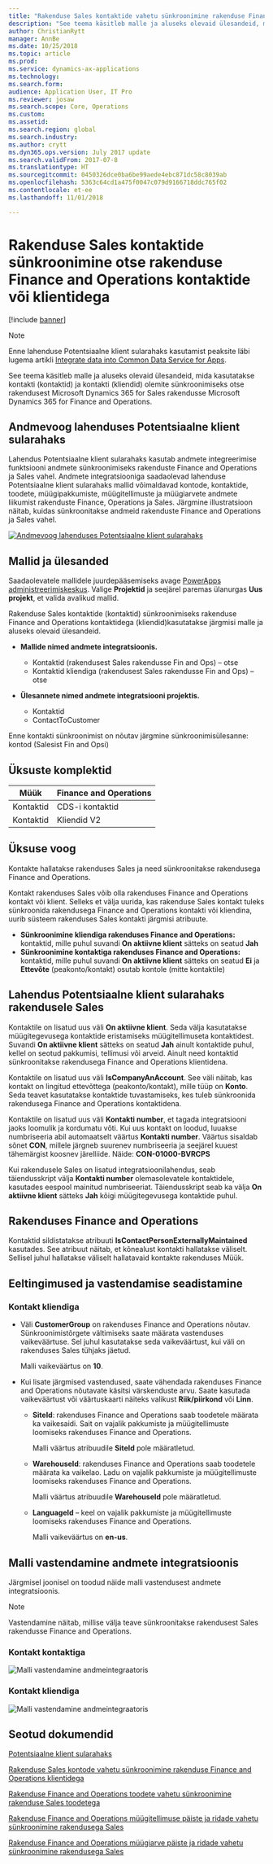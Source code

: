 ```yaml
---
title: "Rakenduse Sales kontaktide vahetu sünkroonimine rakenduse Finance and Operations kontaktide või klientidega"
description: "See teema käsitleb malle ja aluseks olevaid ülesandeid, mida kasutatakse kontakti (kontaktid) ja kontakti (kliendid) olemite sünkroonimiseks rakendusest Microsoft Dynamics 365 for Sales rakendusse Microsoft Dynamics 365 for Finance and Operations."
author: ChristianRytt
manager: AnnBe
ms.date: 10/25/2018
ms.topic: article
ms.prod: 
ms.service: dynamics-ax-applications
ms.technology: 
ms.search.form: 
audience: Application User, IT Pro
ms.reviewer: josaw
ms.search.scope: Core, Operations
ms.custom: 
ms.assetid: 
ms.search.region: global
ms.search.industry: 
ms.author: crytt
ms.dyn365.ops.version: July 2017 update
ms.search.validFrom: 2017-07-8
ms.translationtype: HT
ms.sourcegitcommit: 0450326dce0ba6be99aede4ebc871dc58c8039ab
ms.openlocfilehash: 5363c64cd1a475f0047c079d9166718ddc765f02
ms.contentlocale: et-ee
ms.lasthandoff: 11/01/2018

---
```


# <a name="synchronize-contacts-directly-from-sales-to-contacts-or-customers-in-finance-and-operations"></a>Rakenduse Sales kontaktide sünkroonimine otse rakenduse Finance and Operations kontaktide või klientidega

[!include [banner](../includes/banner.md)]

> [!NOTE]
> Enne lahenduse Potentsiaalne klient sularahaks kasutamist peaksite läbi lugema artikli [Integrate data into Common Data Service for Apps](https://docs.microsoft.com/en-us/powerapps/administrator/data-integrator).

See teema käsitleb malle ja aluseks olevaid ülesandeid, mida kasutatakse kontakti (kontaktid) ja kontakti (kliendid) olemite sünkroonimiseks otse rakendusest Microsoft Dynamics 365 for Sales rakendusse Microsoft Dynamics 365 for Finance and Operations.

## <a name="data-flow-in-prospect-to-cash"></a>Andmevoog lahenduses Potentsiaalne klient sularahaks

Lahendus Potentsiaalne klient sularahaks kasutab andmete integreerimise funktsiooni andmete sünkroonimiseks rakenduste Finance and Operations ja Sales vahel. Andmete integratsiooniga saadaolevad lahenduse Potentsiaalne klient sularahaks mallid võimaldavad kontode, kontaktide, toodete, müügipakkumiste, müügitellimuste ja müügiarvete andmete liikumist rakenduste Finance, Operations ja Sales. Järgmine illustratsioon näitab, kuidas sünkroonitakse andmeid rakenduste Finance and Operations ja Sales vahel.

[![Andmevoog lahenduses Potentsiaalne klient sularahaks](./media/prospect-to-cash-data-flow.png)](./media/prospect-to-cash-data-flow.png)

## <a name="templates-and-tasks"></a>Mallid ja ülesanded

Saadaolevatele mallidele juurdepääsemiseks avage [PowerApps administreerimiskeskus](https://preview.admin.powerapps.com/dataintegration). Valige **Projektid** ja seejärel paremas ülanurgas **Uus projekt**, et valida avalikud mallid.

Rakenduse Sales kontaktide (kontaktid) sünkroonimiseks rakenduse Finance and Operations kontaktidega (kliendid)kasutatakse järgmisi malle ja aluseks olevaid ülesandeid.

- **Mallide nimed andmete integratsioonis.**

    - Kontaktid (rakendusest Sales rakendusse Fin and Ops) – otse
    - Kontaktid kliendiga (rakendusest Sales rakendusse Fin and Ops) – otse

- **Ülesannete nimed andmete integratsiooni projektis.**

    - Kontaktid
    - ContactToCustomer

Enne kontakti sünkroonimist on nõutav järgmine sünkroonimisülesanne: kontod (Salesist Fin and Opsi)

## <a name="entity-sets"></a>Üksuste komplektid

| Müük    | Finance and Operations |
|----------|------------------------|
| Kontaktid | CDS-i kontaktid           |
| Kontaktid | Kliendid V2           |

## <a name="entity-flow"></a>Üksuse voog

Kontakte hallatakse rakenduses Sales ja need sünkroonitakse rakendusega Finance and Operations.

Kontakt rakenduses Sales võib olla rakenduses Finance and Operations kontakt või klient. Selleks et välja uurida, kas rakenduse Sales kontakt tuleks sünkroonida rakendusega Finance and Operations kontakti või kliendina, uurib süsteem rakenduses Sales kontakti järgmisi atribuute.

- **Sünkroonimine kliendiga rakenduses Finance and Operations:** kontaktid, mille puhul suvandi **On aktiivne klient** sätteks on seatud **Jah**
- **Sünkroonimine kontaktiga rakenduses Finance and Operations:** kontaktid, mille puhul suvandi **On aktiivne klient** sätteks on seatud **Ei** ja **Ettevõte** (peakonto/kontakt) osutab kontole (mitte kontaktile)

## <a name="prospect-to-cash-solution-for-sales"></a>Lahendus Potentsiaalne klient sularahaks rakendusele Sales

Kontaktile on lisatud uus väli **On aktiivne klient**. Seda välja kasutatakse müügitegevusega kontaktide eristamiseks müügitellimuseta kontaktidest. Suvandi **On aktiivne klient** sätteks on seatud **Jah** ainult kontaktide puhul, kellel on seotud pakkumisi, tellimusi või arveid. Ainult need kontaktid sünkroonitakse rakendusega Finance and Operations klientidena.

Kontaktile on lisatud uus väli **IsCompanyAnAccount**. See väli näitab, kas kontakt on lingitud ettevõttega (peakonto/kontakt), mille tüüp on **Konto**. Seda teavet kasutatakse kontaktide tuvastamiseks, kes tuleb sünkroonida rakendusega Finance and Operations kontaktidena.

Kontaktile on lisatud uus väli **Kontakti number**, et tagada integratsiooni jaoks loomulik ja kordumatu võti. Kui uus kontakt on loodud, luuakse numbriseeria abil automaatselt väärtus **Kontakti number**. Väärtus sisaldab sõnet **CON**, millele järgneb suurenev numbriseeria ja seejärel kuuest tähemärgist koosnev järelliide. Näide: **CON-01000-BVRCPS**

Kui rakendusele Sales on lisatud integratsioonilahendus, seab täiendusskript välja **Kontakti number** olemasolevatele kontaktidele, kasutades eespool mainitud numbriseeriat. Täiendusskript seab ka välja **On aktiivne klient** sätteks **Jah** kõigi müügitegevusega kontaktide puhul.

## <a name="in-finance-and-operations"></a>Rakenduses Finance and Operations

Kontaktid sildistatakse atribuuti **IsContactPersonExternallyMaintained** kasutades. See atribuut näitab, et kõnealust kontakti hallatakse väliselt. Sellisel juhul hallatakse väliselt hallatavaid kontakte rakenduses Müük.

## <a name="preconditions-and-mapping-setup"></a>Eeltingimused ja vastendamise seadistamine

### <a name="contact-to-customer"></a>Kontakt kliendiga

- Väli **CustomerGroup** on rakenduses Finance and Operations nõutav. Sünkroonimistõrgete vältimiseks saate määrata vastenduses vaikeväärtuse. Sel juhul kasutatakse seda vaikeväärtust, kui väli on rakenduses Sales tühjaks jäetud.

    Malli vaikeväärtus on **10**.

- Kui lisate järgmised vastendused, saate vähendada rakenduses Finance and Operations nõutavate käsitsi värskenduste arvu. Saate kasutada vaikeväärtust või väärtuskaarti näiteks valikust **Riik/piirkond** või **Linn**.

    - **SiteId**: rakenduses Finance and Operations saab toodetele määrata ka vaikesaidi. Sait on vajalik pakkumiste ja müügitellimuste loomiseks rakenduses Finance and Operations.

        Malli väärtus atribuudile **SiteId** pole määratletud.

    - **WarehouseId**: rakenduses Finance and Operations saab toodetele määrata ka vaikelao. Ladu on vajalik pakkumiste ja müügitellimuste loomiseks rakenduses Finance and Operations.

        Malli väärtus atribuudile **WarehouseId** pole määratletud.

    - **LanguageId** – keel on vajalik pakkumiste ja müügitellimuste loomiseks rakenduses Finance and Operations.
    
        Malli vaikeväärtus on **en-us**.

## <a name="template-mapping-in-data-integration"></a>Malli vastendamine andmete integratsioonis

Järgmisel joonisel on toodud näide malli vastendusest andmete integratsioonis. 

> [!NOTE]
> Vastendamine näitab, millise välja teave sünkroonitakse rakendusest Sales rakendusse Finance and Operations.

### <a name="contact-to-contact"></a>Kontakt kontaktiga

![Malli vastendamine andmeintegraatoris](./media/contacts-direct-template-mapping-data-integrator-1.png)

### <a name="contact-to-customer"></a>Kontakt kliendiga

![Malli vastendamine andmeintegraatoris](./media/contacts-direct-template-mapping-data-integrator-2.png)


## <a name="related-topics"></a>Seotud dokumendid

[Potentsiaalne klient sularahaks](prospect-to-cash.md)

[Rakenduse Sales kontode vahetu sünkroonimine rakenduse Finance and Operations klientidega](accounts-template-mapping-direct.md)

[Rakenduse Finance and Operations toodete vahetu sünkroonimine rakenduse Sales toodetega](products-template-mapping-direct.md)

[Rakenduse Finance and Operations müügitellimuse päiste ja ridade vahetu sünkroonimine rakendusega Sales](sales-order-template-mapping-direct-two-ways.md)

[Rakenduse Finance and Operations müügiarve päiste ja ridade vahetu sünkroonimine rakendusega Sales](sales-invoice-template-mapping-direct.md)



